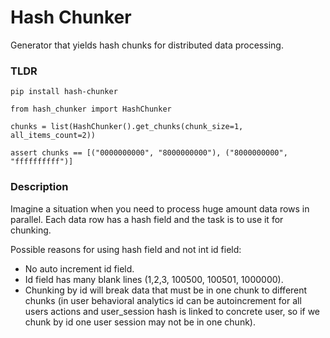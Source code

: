 # Hash Chunker

Generator that yields hash chunks for distributed data processing.

### TLDR

```
pip install hash-chunker
```

```
from hash_chunker import HashChunker 

chunks = list(HashChunker().get_chunks(chunk_size=1, all_items_count=2))

assert chunks == [("0000000000", "8000000000"), ("8000000000", "ffffffffff")]
```
 
### Description

Imagine a situation when you need to process huge amount data rows in parallel.
Each data row has a hash field and the task is to use it for chunking.

Possible reasons for using hash field and not int id field:
- No auto increment id field.
- Id field has many blank lines (1,2,3, 100500, 100501, 1000000).
- Chunking by id will break data that must be in one chunk to different chunks
(in user behavioral analytics id can be autoincrement for all users actions and
user_session hash is linked to concrete user, so if we chunk by id one user session may
not be in one chunk).
